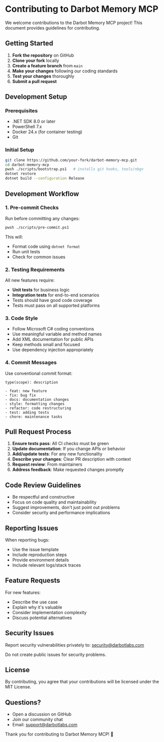 # Contributing to Darbot Memory MCP

We welcome contributions to the Darbot Memory MCP project! This document provides guidelines for contributing.

## Getting Started

1. **Fork the repository** on GitHub
2. **Clone your fork** locally
3. **Create a feature branch** from `main`
4. **Make your changes** following our coding standards
5. **Test your changes** thoroughly
6. **Submit a pull request**

## Development Setup

### Prerequisites

- .NET SDK 8.0 or later
- PowerShell 7.x
- Docker 24.x (for container testing)
- Git

### Initial Setup

```bash
git clone https://github.com/your-fork/darbot-memory-mcp.git
cd darbot-memory-mcp
pwsh ./scripts/bootstrap.ps1   # installs git hooks, tools/nbgv
dotnet restore
dotnet build --configuration Release
```

## Development Workflow

### 1. Pre-commit Checks

Run before committing any changes:

```bash
pwsh ./scripts/pre-commit.ps1
```

This will:
- Format code using `dotnet format`
- Run unit tests
- Check for common issues

### 2. Testing Requirements

All new features require:
- **Unit tests** for business logic
- **Integration tests** for end-to-end scenarios
- Tests should have good code coverage
- Tests must pass on all supported platforms

### 3. Code Style

- Follow Microsoft C# coding conventions
- Use meaningful variable and method names
- Add XML documentation for public APIs
- Keep methods small and focused
- Use dependency injection appropriately

### 4. Commit Messages

Use conventional commit format:
```
type(scope): description

- feat: new feature
- fix: bug fix
- docs: documentation changes
- style: formatting changes
- refactor: code restructuring
- test: adding tests
- chore: maintenance tasks
```

## Pull Request Process

1. **Ensure tests pass**: All CI checks must be green
2. **Update documentation**: If you change APIs or behavior
3. **Add/update tests**: For any new functionality
4. **Describe your changes**: Clear PR description with context
5. **Request review**: From maintainers
6. **Address feedback**: Make requested changes promptly

## Code Review Guidelines

- Be respectful and constructive
- Focus on code quality and maintainability
- Suggest improvements, don't just point out problems
- Consider security and performance implications

## Reporting Issues

When reporting bugs:
- Use the issue template
- Include reproduction steps
- Provide environment details
- Include relevant logs/stack traces

## Feature Requests

For new features:
- Describe the use case
- Explain why it's valuable
- Consider implementation complexity
- Discuss potential alternatives

## Security Issues

Report security vulnerabilities privately to: security@darbotlabs.com

Do not create public issues for security problems.

## License

By contributing, you agree that your contributions will be licensed under the MIT License.

## Questions?

- Open a discussion on GitHub
- Join our community chat
- Email: support@darbotlabs.com

Thank you for contributing to Darbot Memory MCP! 🎉